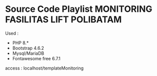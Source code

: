 # Source Code Playlist MONITORING FASILITAS LIFT POLIBATAM

Used :
- PHP 8.*
- Bootstrap 4.6.2
- Mysql/MariaDB
- Fontawesome free 6.7.1

access : localhost/templateMonitoring
